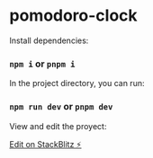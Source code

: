 # pomodoro-clock

Install dependencies:

### `npm i` or `pnpm i`

In the project directory, you can run:

### `npm run dev` or `pnpm dev`

View and edit the proyect:

[Edit on StackBlitz ⚡️](https://stackblitz.com/edit/vitejs-vite-qve5en)
